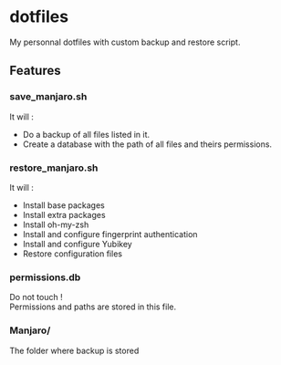 # dotfiles
My personnal dotfiles with custom backup and restore script.

## Features
### save_manjaro.sh
It will :
- Do a backup of all files listed in it.
- Create a database with the path of all files and theirs permissions.

### restore_manjaro.sh
It will :
- Install base packages
- Install extra packages
- Install oh-my-zsh
- Install and configure fingerprint authentication
- Install and configure Yubikey
- Restore configuration files

### permissions.db
Do not touch !\
Permissions and paths are stored in this file.

### Manjaro/
The folder where backup is stored
